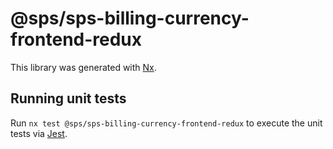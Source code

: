 # @sps/sps-billing-currency-frontend-redux

This library was generated with [Nx](https://nx.dev).

## Running unit tests

Run `nx test @sps/sps-billing-currency-frontend-redux` to execute the unit tests via [Jest](https://jestjs.io).
